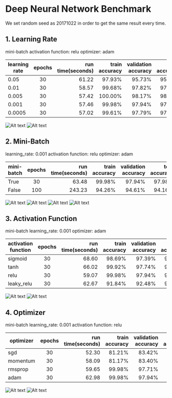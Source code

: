 # Deep Neural Network Benchmark #

We set random seed as 20171022 in order to get the same result every time.

## 1. Learning Rate ##

mini-batch
activation function: relu
optimizer: adam

 |  learning rate | epochs | run time(seconds) | train accuracy | validation accuracy | test accuracy |
 |  ------------- |:-------------: |  -----: |  -----: |  -----: |  -----: |
 | 0.05 | 30 | 61.22 | 97.93% | 95.73% | 95.46% |
 | 0.01 | 30 | 58.57 | 99.68% | 97.82% | 97.70% |
 | 0.005 | 30 | 57.42 | 100.00% | 98.17% | 98.05% |
 | 0.001 | 30 | 57.46 | 99.98% | 97.94% | 97.98% |
 | 0.0005 | 30 | 57.02 | 99.61% | 97.79% | 97.88% |

![Alt text](/img/learning_rate/cost.png)
![Alt text](/img/learning_rate/accuracy.png)

## 2. Mini-Batch ##

learning_rate: 0.001
activation function: relu
optimizer: adam

 |  mini-batch | epochs | run time(seconds) | train accuracy | validation accuracy | test accuracy |
 |  ------------- |:-------------: |  -----: |  -----: |  -----: |  -----: |
 | True | 30 | 63.48 | 99.98% | 97.94% | 97.98% |
 | False | 100 | 243.23 | 94.26% | 94.61% | 94.16% |

![Alt text](/img/mini_batch_True/cost.png)
![Alt text](/img/mini_batch_False/cost.png)
![Alt text](/img/mini_batch_True/accuracy.png)
![Alt text](/img/mini_batch_False/accuracy.png)

## 3. Activation Function ##

mini-batch
learning_rate: 0.001
optimizer: adam

 |  activation function | epochs | run time(seconds) | train accuracy | validation accuracy | test accuracy |
 |  ------------- |:-------------: |  -----: |  -----: |  -----: |  -----: |
 | sigmoid | 30 | 68.60 | 98.69% | 97.39% | 97.36% |
 | tanh | 30 | 66.02 | 99.92% | 97.74% | 97.87% |
 | relu | 30 | 59.07 | 99.98% | 97.94% | 97.98% |
 | leaky_relu | 30 | 62.67 | 91.84% | 92.48% | 91.88% |

![Alt text](/img/optimizer/cost.png)
![Alt text](/img/optimizer/accuracy.png)

## 4. Optimizer ##

mini-batch
learning_rate: 0.001
activation function: relu

 |  optimizer | epochs | run time(seconds) | train accuracy | validation accuracy | test accuracy |
 |  ------------- |:-------------: |  -----: |  -----: |  -----: |  -----: |
 | sgd | 30 | 52.30 | 81.21% | 83.42% | 82.75% |
 | momentum | 30 | 58.09 | 81.17% | 83.40% | 82.67% |
 | rmsprop | 30 | 59.65 | 99.98% | 97.71% | 97.87% |
 | adam | 30 | 62.98 | 99.98% | 97.94% | 97.98% |

![Alt text](/img/optimizer/cost.png)
![Alt text](/img/optimizer/accuracy.png)
